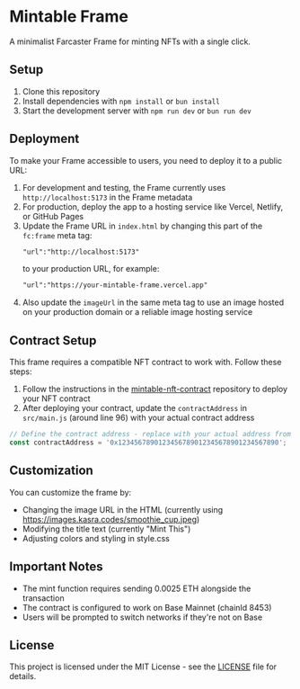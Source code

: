 # Mintable Frame

A minimalist Farcaster Frame for minting NFTs with a single click.

## Setup

1. Clone this repository
2. Install dependencies with `npm install` or `bun install`
3. Start the development server with `npm run dev` or `bun run dev`

## Deployment

To make your Frame accessible to users, you need to deploy it to a public URL:

1. For development and testing, the Frame currently uses `http://localhost:5173` in the Frame metadata
2. For production, deploy the app to a hosting service like Vercel, Netlify, or GitHub Pages
3. Update the Frame URL in `index.html` by changing this part of the `fc:frame` meta tag:
   ```html
   "url":"http://localhost:5173"
   ```
   to your production URL, for example:
   ```html
   "url":"https://your-mintable-frame.vercel.app"
   ```
4. Also update the `imageUrl` in the same meta tag to use an image hosted on your production domain or a reliable image hosting service

## Contract Setup

This frame requires a compatible NFT contract to work with. Follow these steps:

1. Follow the instructions in the [mintable-nft-contract](https://github.com/jc4p/mintable-nft-contract) repository to deploy your NFT contract
2. After deploying your contract, update the `contractAddress` in `src/main.js` (around line 96) with your actual contract address

```javascript
// Define the contract address - replace with your actual address from mintable-nft-contract
const contractAddress = '0x1234567890123456789012345678901234567890';
```

## Customization

You can customize the frame by:
- Changing the image URL in the HTML (currently using https://images.kasra.codes/smoothie_cup.jpeg)
- Modifying the title text (currently "Mint This")
- Adjusting colors and styling in style.css

## Important Notes

- The mint function requires sending 0.0025 ETH alongside the transaction
- The contract is configured to work on Base Mainnet (chainId 8453)
- Users will be prompted to switch networks if they're not on Base

## License

This project is licensed under the MIT License - see the [LICENSE](LICENSE) file for details.
